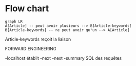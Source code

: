 #  Flow chart

```mermaid
graph LR
A[Article] -- peut avoir plusieurs --> B[Article-keywords]
B[Article-keywords] -- ne peut avoir qu'un --> A[Article]
```
Article-keywords reçoit la liaison

FORWARD ENGINEERING

-localhost établit
-next
-next
-summary SQL des requêtes []()